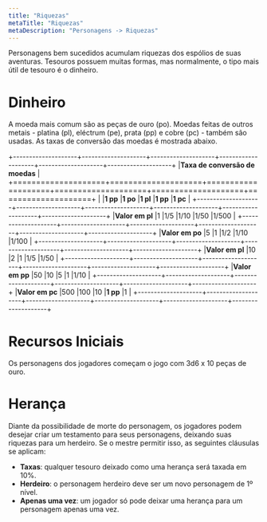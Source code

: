 ```yaml
---
title: "Riquezas"
metaTitle: "Riquezas"
metaDescription: "Personagens -> Riquezas"
---
```


Personagens bem sucedidos acumulam riquezas dos espólios de suas aventuras. Tesouros possuem muitas formas, mas normalmente, o tipo mais útil de tesouro é o dinheiro.

# Dinheiro
A moeda mais comum são as peças de ouro (po). Moedas feitas de outros metais - platina (pl), eléctrum (pe), prata (pp) e cobre (pc) - também são usadas. As taxas de conversão das moedas é mostrada abaixo.

+--------------------+--------------------+--------------------+--------------------+--------------------+--------------------+
|**Taxa de conversão de moedas**                                                                                              |
+====================+====================+====================+====================+====================+====================+
|                    |**1 pp**            |**1 po**            |**1 pl**            |**1 pp**            |**1 pc**            |
+--------------------+--------------------+--------------------+--------------------+--------------------+--------------------+
|**Valor em pl**     |1                   |1/5                 |1/10                |1/50                |1/500               |
+--------------------+--------------------+--------------------+--------------------+--------------------+--------------------+
|**Valor em po**     |5                   |1                   |1/2                 |1/10                |1/100               |
+--------------------+--------------------+--------------------+--------------------+--------------------+--------------------+
|**Valor em pl**     |10                  |2                   |1                   |1/5                 |1/50                |
+--------------------+--------------------+--------------------+--------------------+--------------------+--------------------+
|**Valor em pp**     |50                  |10                  |5                   |1                   |1/10                |
+--------------------+--------------------+--------------------+--------------------+--------------------+--------------------+
|**Valor em pc**     |500                 |100                 |10                  |**1 pp**            |1                   |
+--------------------+--------------------+--------------------+--------------------+--------------------+--------------------+

# Recursos Iniciais
Os personagens dos jogadores começam o jogo com 3d6 x 10 peças de ouro.

# Herança
Diante da possibilidade de morte do personagem, os jogadores podem desejar criar um testamento para seus personagens, deixando suas riquezas para um herdeiro. Se o mestre permitir isso, as seguintes cláusulas se aplicam:
* **Taxas**: qualquer tesouro deixado como uma herança será taxada em 10%.
* **Herdeiro**: o personagem herdeiro deve ser um novo personagem de 1º nível.
* **Apenas uma vez**: um jogador só pode deixar uma herança para um personagem apenas uma vez.
